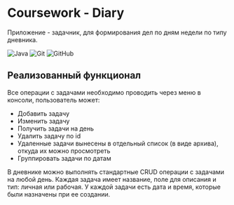 # Coursework - Diary
Приложение - задачник, для формирования дел по дням недели по типу дневника. 

![Java](https://img.shields.io/badge/java-%23ED8B00.svg?style=for-the-badge&logo=openjdk&logoColor=white) ![Git](https://img.shields.io/badge/git-%23F05033.svg?style=for-the-badge&logo=git&logoColor=white) ![GitHub](https://img.shields.io/badge/github-%23121011.svg?style=for-the-badge&logo=github&logoColor=white)

## Реализованный функционал
Все операции с задачами необходимо проводить через меню в консоли, пользователь может:

* Добавить задачу
* Изменить задачу
* Получить задачи на день
* Удалить задачу по id
* Удаленные задачи вынесены в отдельный список (в виде архива), откуда их можно просмотреть
* Группировать задачи по датам

В дневнике можно выполнять стандартные CRUD операции с задачами на любой день. 
Каждая задача имеет название, поле для описания и тип: личная или рабочая. 
У каждой задачи есть дата и время, которые были назначены при ее создании.

